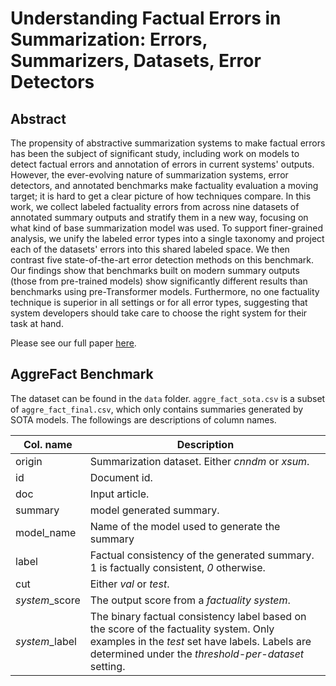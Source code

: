 # Understanding Factual Errors in Summarization: Errors, Summarizers, Datasets, Error Detectors

## Abstract

The propensity of abstractive summarization systems to make factual errors has been the subject of significant study, including work on models to detect factual errors and annotation of errors in current systems' outputs. However, the ever-evolving nature of summarization systems, error detectors, and annotated benchmarks make factuality evaluation a moving target; it is hard to get a clear picture of how techniques compare. In this work, we collect labeled factuality errors from across nine datasets of annotated summary outputs and stratify them in a new way, focusing on what kind of base summarization model was used. To support finer-grained analysis, we unify the labeled error types into a single taxonomy and project each of the datasets' errors into this shared labeled space. We then contrast five state-of-the-art error detection methods on this benchmark. Our findings show that benchmarks built on modern summary outputs (those from pre-trained models) show significantly different results than benchmarks using pre-Transformer models. Furthermore, no one factuality technique is superior in all settings or for all error types, suggesting that system developers should take care to choose the right system for their task at hand.

Please see our full paper [here](https://arxiv.org/pdf/2205.12854v1.pdf).

## AggreFact Benchmark

The dataset can be found in the `data` folder. `aggre_fact_sota.csv` is a subset of `aggre_fact_final.csv`, which only contains summaries generated by SOTA models. The followings are descriptions of column names.

|Col. name | Description |
|--|--|
| origin | Summarization dataset. Either *cnndm* or *xsum*. |
|id| Document id.|
|doc| Input article. |
|summary| model generated summary.|
|model_name| Name of the model used to generate the summary|
|label|Factual consistency of the generated summary. 1 is factually consistent, *0* otherwise.|
|cut| Either *val* or *test*.|
|*system*_score| The output score from a *factuality system*.|
|*system*_label| The binary factual consistency label based on the score of the factuality system. Only examples in the *test* set have labels. Labels are determined under the *threshold-per-dataset* setting.
